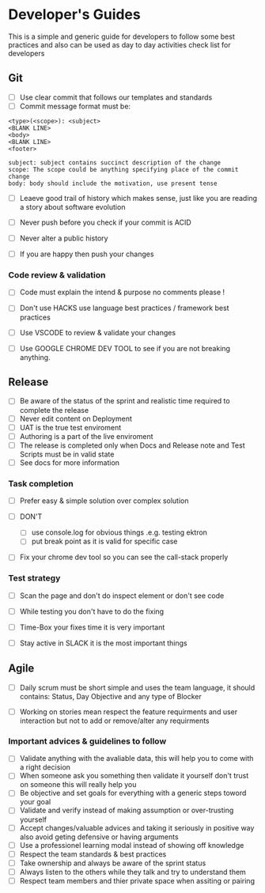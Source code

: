 # Developer's Guides

This is a simple and generic guide for developers to follow some best practices and also can be used as day to day activities check list for developers


## Git

- [ ] Use clear commit that follows our templates and standards
- [ ] Commit message format must be:

```
<type>(<scope>): <subject>
<BLANK LINE>
<body>
<BLANK LINE>
<footer>

subject: subject contains succinct description of the change
scope: The scope could be anything specifying place of the commit change
body: body should include the motivation, use present tense

```

- [ ] Leaeve good trail of history which makes sense, just like you are reading a story about software evolution
- [ ] Never push before you check if your commit is ACID
- [ ] Never alter a public history
- [ ] If you are happy then push your changes


### Code review & validation

- [ ] Code must explain the intend & purpose no comments please !
- [ ] Don't use HACKS use language best practices / framework best practices
- [ ] Use VSCODE to review & validate your changes
- [ ] Use GOOGLE CHROME DEV TOOL to see if you are not breaking anything.


## Release

- [ ] Be aware of the status of the sprint and realistic time required to complete the release
- [ ] Never edit content on Deployment
- [ ] UAT is the true test enviroment
- [ ] Authoring is a part of the live enviroment
- [ ] The release is completed only when Docs and Release note and Test Scripts must be in valid state
- [ ] See docs for more information

### Task completion

- [ ] Prefer easy & simple solution over complex solution
- [ ] DON'T
  - [ ] use console.log for obvious things .e.g. testing ektron
  - [ ] put break point as it is valid for specific case
- [ ] Fix your chrome dev tool so you can see the call-stack properly


### Test strategy

- [ ] Scan the page and don't do inspect element or don't see code
- [ ] While testing you don't have to do the fixing
- [ ] Time-Box your fixes time it is very important
- [ ] Stay active in SLACK it is the most important things


## Agile

- [ ] Daily scrum must be short simple and uses the team language, it should contains: Status, Day Objective and any type of Blocker
- [ ] Working on stories mean respect the feature requirments and user interaction but not to add or remove/alter any requirments


### Important advices & guidelines to follow

- [ ] Validate anything with the avaliable data, this will help you to come with a right decision
- [ ] When someone ask you something then validate it yourself don't trust on someone this will really help you
- [ ] Be objective and set goals for everything with a generic steps toword your goal
- [ ] Validate and verify instead of making assumption or over-trusting yourself
- [ ] Accept changes/valuable advices and taking it seriously in positive way also avoid geting defensive or having arguments
- [ ] Use a professionel learning modal instead of showing off knowledge
- [ ] Respect the team standards & best practices
- [ ] Take ownership and always be aware of the sprint status
- [ ] Always listen to the others while they talk and try to understand them
- [ ] Respect team members and thier private space when assiting or pairing
